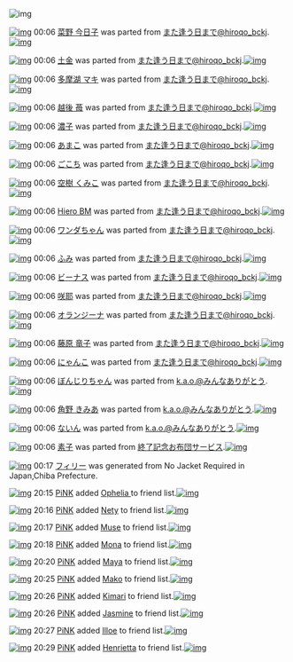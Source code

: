 ![img](http://gdrive-cdn.herokuapp.com/537b65a5bc09f0000721dda7/512px-barcode.png)

[![img](http://www.deviantsart.com/3iqokuk.png)](http://www.barcodekanojo.com/kanojo/2520330/%E8%8F%9C%E9%87%8E%20%E4%BB%8A%E6%97%A5%E5%AD%90) 00:06 [菜野 今日子](http://www.barcodekanojo.com/kanojo/2520330/%E8%8F%9C%E9%87%8E%20%E4%BB%8A%E6%97%A5%E5%AD%90) was parted from [また逢う日まで@hiroqo_bckj](http://www.barcodekanojo.com/kanojo/2520330/%E8%8F%9C%E9%87%8E%20%E4%BB%8A%E6%97%A5%E5%AD%90).[![img](http://www.deviantsart.com/2pb6b61.jpeg)](http://www.barcodekanojo.com/user/14376/%E3%81%BE%E3%81%9F%E9%80%A2%E3%81%86%E6%97%A5%E3%81%BE%E3%81%A7%40hiroqo_bckj)

[![img](http://www.deviantsart.com/1tlgkum.png)](http://www.barcodekanojo.com/kanojo/539445/%E5%9C%9F%E9%87%91) 00:06 [土金](http://www.barcodekanojo.com/kanojo/539445/%E5%9C%9F%E9%87%91) was parted from [また逢う日まで@hiroqo_bckj](http://www.barcodekanojo.com/kanojo/539445/%E5%9C%9F%E9%87%91).[![img](http://www.deviantsart.com/2pb6b61.jpeg)](http://www.barcodekanojo.com/user/14376/%E3%81%BE%E3%81%9F%E9%80%A2%E3%81%86%E6%97%A5%E3%81%BE%E3%81%A7%40hiroqo_bckj)

[![img](http://www.deviantsart.com/4kq21h.png)](http://www.barcodekanojo.com/kanojo/2860026/%E5%A4%9A%E6%91%A9%E6%B9%96%20%E3%83%9E%E3%82%AD) 00:06 [多摩湖 マキ](http://www.barcodekanojo.com/kanojo/2860026/%E5%A4%9A%E6%91%A9%E6%B9%96%20%E3%83%9E%E3%82%AD) was parted from [また逢う日まで@hiroqo_bckj](http://www.barcodekanojo.com/kanojo/2860026/%E5%A4%9A%E6%91%A9%E6%B9%96%20%E3%83%9E%E3%82%AD).[![img](http://www.deviantsart.com/2pb6b61.jpeg)](http://www.barcodekanojo.com/user/14376/%E3%81%BE%E3%81%9F%E9%80%A2%E3%81%86%E6%97%A5%E3%81%BE%E3%81%A7%40hiroqo_bckj)

[![img](http://www.deviantsart.com/14s7b6o.png)](http://www.barcodekanojo.com/kanojo/2872071/%E8%B6%8A%E5%BE%8C%20%E8%8B%BA) 00:06 [越後 苺](http://www.barcodekanojo.com/kanojo/2872071/%E8%B6%8A%E5%BE%8C%20%E8%8B%BA) was parted from [また逢う日まで@hiroqo_bckj](http://www.barcodekanojo.com/kanojo/2872071/%E8%B6%8A%E5%BE%8C%20%E8%8B%BA).[![img](http://www.deviantsart.com/2pb6b61.jpeg)](http://www.barcodekanojo.com/user/14376/%E3%81%BE%E3%81%9F%E9%80%A2%E3%81%86%E6%97%A5%E3%81%BE%E3%81%A7%40hiroqo_bckj)

[![img](http://www.deviantsart.com/14936da.png)](http://www.barcodekanojo.com/kanojo/2875390/%E6%BF%83%E5%AD%90) 00:06 [濃子](http://www.barcodekanojo.com/kanojo/2875390/%E6%BF%83%E5%AD%90) was parted from [また逢う日まで@hiroqo_bckj](http://www.barcodekanojo.com/kanojo/2875390/%E6%BF%83%E5%AD%90).[![img](http://www.deviantsart.com/2pb6b61.jpeg)](http://www.barcodekanojo.com/user/14376/%E3%81%BE%E3%81%9F%E9%80%A2%E3%81%86%E6%97%A5%E3%81%BE%E3%81%A7%40hiroqo_bckj)

[![img](http://www.deviantsart.com/2g63ti.png)](http://www.barcodekanojo.com/kanojo/2636984/%E3%81%82%E3%81%BE%E3%81%93) 00:06 [あまこ](http://www.barcodekanojo.com/kanojo/2636984/%E3%81%82%E3%81%BE%E3%81%93) was parted from [また逢う日まで@hiroqo_bckj](http://www.barcodekanojo.com/kanojo/2636984/%E3%81%82%E3%81%BE%E3%81%93).[![img](http://www.deviantsart.com/2pb6b61.jpeg)](http://www.barcodekanojo.com/user/14376/%E3%81%BE%E3%81%9F%E9%80%A2%E3%81%86%E6%97%A5%E3%81%BE%E3%81%A7%40hiroqo_bckj)

[![img](http://www.deviantsart.com/124f8sv.png)](http://www.barcodekanojo.com/kanojo/29704/%E3%81%94%E3%81%93%E3%81%A1) 00:06 [ごこち](http://www.barcodekanojo.com/kanojo/29704/%E3%81%94%E3%81%93%E3%81%A1) was parted from [また逢う日まで@hiroqo_bckj](http://www.barcodekanojo.com/kanojo/29704/%E3%81%94%E3%81%93%E3%81%A1).[![img](http://www.deviantsart.com/2pb6b61.jpeg)](http://www.barcodekanojo.com/user/14376/%E3%81%BE%E3%81%9F%E9%80%A2%E3%81%86%E6%97%A5%E3%81%BE%E3%81%A7%40hiroqo_bckj)

[![img](http://www.deviantsart.com/3jr4h54.png)](http://www.barcodekanojo.com/kanojo/1399509/%E7%A9%BA%E6%A8%B9%20%E3%81%8F%E3%81%BF%E3%81%93) 00:06 [空樹 くみこ](http://www.barcodekanojo.com/kanojo/1399509/%E7%A9%BA%E6%A8%B9%20%E3%81%8F%E3%81%BF%E3%81%93) was parted from [また逢う日まで@hiroqo_bckj](http://www.barcodekanojo.com/kanojo/1399509/%E7%A9%BA%E6%A8%B9%20%E3%81%8F%E3%81%BF%E3%81%93).[![img](http://www.deviantsart.com/2pb6b61.jpeg)](http://www.barcodekanojo.com/user/14376/%E3%81%BE%E3%81%9F%E9%80%A2%E3%81%86%E6%97%A5%E3%81%BE%E3%81%A7%40hiroqo_bckj)

[![img](http://www.deviantsart.com/3tk3id9.png)](http://www.barcodekanojo.com/kanojo/1637421/Hiero%20BM) 00:06 [Hiero BM](http://www.barcodekanojo.com/kanojo/1637421/Hiero%20BM) was parted from [また逢う日まで@hiroqo_bckj](http://www.barcodekanojo.com/kanojo/1637421/Hiero%20BM).[![img](http://www.deviantsart.com/2pb6b61.jpeg)](http://www.barcodekanojo.com/user/14376/%E3%81%BE%E3%81%9F%E9%80%A2%E3%81%86%E6%97%A5%E3%81%BE%E3%81%A7%40hiroqo_bckj)

[![img](http://www.deviantsart.com/2qb1ur7.png)](http://www.barcodekanojo.com/kanojo/1750708/%E3%83%AF%E3%83%B3%E3%83%80%E3%81%A1%E3%82%83%E3%82%93) 00:06 [ワンダちゃん](http://www.barcodekanojo.com/kanojo/1750708/%E3%83%AF%E3%83%B3%E3%83%80%E3%81%A1%E3%82%83%E3%82%93) was parted from [また逢う日まで@hiroqo_bckj](http://www.barcodekanojo.com/kanojo/1750708/%E3%83%AF%E3%83%B3%E3%83%80%E3%81%A1%E3%82%83%E3%82%93).[![img](http://www.deviantsart.com/2pb6b61.jpeg)](http://www.barcodekanojo.com/user/14376/%E3%81%BE%E3%81%9F%E9%80%A2%E3%81%86%E6%97%A5%E3%81%BE%E3%81%A7%40hiroqo_bckj)

[![img](http://www.deviantsart.com/bsdknl.png)](http://www.barcodekanojo.com/kanojo/1857483/%E3%81%B5%E3%81%BF) 00:06 [ふみ](http://www.barcodekanojo.com/kanojo/1857483/%E3%81%B5%E3%81%BF) was parted from [また逢う日まで@hiroqo_bckj](http://www.barcodekanojo.com/kanojo/1857483/%E3%81%B5%E3%81%BF).[![img](http://www.deviantsart.com/2pb6b61.jpeg)](http://www.barcodekanojo.com/user/14376/%E3%81%BE%E3%81%9F%E9%80%A2%E3%81%86%E6%97%A5%E3%81%BE%E3%81%A7%40hiroqo_bckj)

[![img](http://www.deviantsart.com/r768r4.png)](http://www.barcodekanojo.com/kanojo/764401/%E3%83%93%E3%83%BC%E3%83%8A%E3%82%B9) 00:06 [ビーナス](http://www.barcodekanojo.com/kanojo/764401/%E3%83%93%E3%83%BC%E3%83%8A%E3%82%B9) was parted from [また逢う日まで@hiroqo_bckj](http://www.barcodekanojo.com/kanojo/764401/%E3%83%93%E3%83%BC%E3%83%8A%E3%82%B9).[![img](http://www.deviantsart.com/2pb6b61.jpeg)](http://www.barcodekanojo.com/user/14376/%E3%81%BE%E3%81%9F%E9%80%A2%E3%81%86%E6%97%A5%E3%81%BE%E3%81%A7%40hiroqo_bckj)

[![img](http://www.deviantsart.com/311dblv.png)](http://www.barcodekanojo.com/kanojo/2694181/%E5%92%B2%E8%80%B6) 00:06 [咲耶](http://www.barcodekanojo.com/kanojo/2694181/%E5%92%B2%E8%80%B6) was parted from [また逢う日まで@hiroqo_bckj](http://www.barcodekanojo.com/kanojo/2694181/%E5%92%B2%E8%80%B6).[![img](http://www.deviantsart.com/2pb6b61.jpeg)](http://www.barcodekanojo.com/user/14376/%E3%81%BE%E3%81%9F%E9%80%A2%E3%81%86%E6%97%A5%E3%81%BE%E3%81%A7%40hiroqo_bckj)

[![img](http://www.deviantsart.com/212ahvn.png)](http://www.barcodekanojo.com/kanojo/2576498/%E3%82%AA%E3%83%A9%E3%83%B3%E3%82%B8%E3%83%BC%E3%83%8A) 00:06 [オランジーナ](http://www.barcodekanojo.com/kanojo/2576498/%E3%82%AA%E3%83%A9%E3%83%B3%E3%82%B8%E3%83%BC%E3%83%8A) was parted from [また逢う日まで@hiroqo_bckj](http://www.barcodekanojo.com/kanojo/2576498/%E3%82%AA%E3%83%A9%E3%83%B3%E3%82%B8%E3%83%BC%E3%83%8A).[![img](http://www.deviantsart.com/2pb6b61.jpeg)](http://www.barcodekanojo.com/user/14376/%E3%81%BE%E3%81%9F%E9%80%A2%E3%81%86%E6%97%A5%E3%81%BE%E3%81%A7%40hiroqo_bckj)

[![img](http://www.deviantsart.com/1bh8q7t.png)](http://www.barcodekanojo.com/kanojo/2857496/%E8%97%A4%E5%8E%9F%20%E7%AB%9C%E5%AD%90) 00:06 [藤原 竜子](http://www.barcodekanojo.com/kanojo/2857496/%E8%97%A4%E5%8E%9F%20%E7%AB%9C%E5%AD%90) was parted from [また逢う日まで@hiroqo_bckj](http://www.barcodekanojo.com/kanojo/2857496/%E8%97%A4%E5%8E%9F%20%E7%AB%9C%E5%AD%90).[![img](http://www.deviantsart.com/2pb6b61.jpeg)](http://www.barcodekanojo.com/user/14376/%E3%81%BE%E3%81%9F%E9%80%A2%E3%81%86%E6%97%A5%E3%81%BE%E3%81%A7%40hiroqo_bckj)

[![img](http://www.deviantsart.com/fbg0d9.png)](http://www.barcodekanojo.com/kanojo/2872068/%E3%81%AB%E3%82%83%E3%82%93%E3%81%93) 00:06 [にゃんこ](http://www.barcodekanojo.com/kanojo/2872068/%E3%81%AB%E3%82%83%E3%82%93%E3%81%93) was parted from [また逢う日まで@hiroqo_bckj](http://www.barcodekanojo.com/kanojo/2872068/%E3%81%AB%E3%82%83%E3%82%93%E3%81%93).[![img](http://www.deviantsart.com/2pb6b61.jpeg)](http://www.barcodekanojo.com/user/14376/%E3%81%BE%E3%81%9F%E9%80%A2%E3%81%86%E6%97%A5%E3%81%BE%E3%81%A7%40hiroqo_bckj)

[![img](http://www.deviantsart.com/1b09lt6.png)](http://www.barcodekanojo.com/kanojo/3117819/%E3%81%BC%E3%82%93%E3%81%98%E3%82%8A%E3%81%A1%E3%82%83%E3%82%93) 00:06 [ぼんじりちゃん](http://www.barcodekanojo.com/kanojo/3117819/%E3%81%BC%E3%82%93%E3%81%98%E3%82%8A%E3%81%A1%E3%82%83%E3%82%93) was parted from [k.a.o.@みんなありがとう](http://www.barcodekanojo.com/kanojo/3117819/%E3%81%BC%E3%82%93%E3%81%98%E3%82%8A%E3%81%A1%E3%82%83%E3%82%93).[![img](http://www.deviantsart.com/1ne7497.jpeg)](http://www.barcodekanojo.com/user/30944/k.a.o.%40%E3%81%BF%E3%82%93%E3%81%AA%E3%81%82%E3%82%8A%E3%81%8C%E3%81%A8%E3%81%86)

[![img](http://www.deviantsart.com/1cq0gvm.png)](http://www.barcodekanojo.com/kanojo/3106872/%E8%A7%92%E9%87%8E%20%E3%81%8D%E3%81%BF%E3%81%82) 00:06 [角野 きみあ](http://www.barcodekanojo.com/kanojo/3106872/%E8%A7%92%E9%87%8E%20%E3%81%8D%E3%81%BF%E3%81%82) was parted from [k.a.o.@みんなありがとう](http://www.barcodekanojo.com/kanojo/3106872/%E8%A7%92%E9%87%8E%20%E3%81%8D%E3%81%BF%E3%81%82).[![img](http://www.deviantsart.com/1ne7497.jpeg)](http://www.barcodekanojo.com/user/30944/k.a.o.%40%E3%81%BF%E3%82%93%E3%81%AA%E3%81%82%E3%82%8A%E3%81%8C%E3%81%A8%E3%81%86)

[![img](http://www.deviantsart.com/3goigqa.png)](http://www.barcodekanojo.com/kanojo/2580628/%E3%81%AA%E3%81%84%E3%82%93) 00:06 [ないん](http://www.barcodekanojo.com/kanojo/2580628/%E3%81%AA%E3%81%84%E3%82%93) was parted from [k.a.o.@みんなありがとう](http://www.barcodekanojo.com/kanojo/2580628/%E3%81%AA%E3%81%84%E3%82%93).[![img](http://www.deviantsart.com/1ne7497.jpeg)](http://www.barcodekanojo.com/user/30944/k.a.o.%40%E3%81%BF%E3%82%93%E3%81%AA%E3%81%82%E3%82%8A%E3%81%8C%E3%81%A8%E3%81%86)

[![img](http://www.deviantsart.com/3eekvd3.png)](http://www.barcodekanojo.com/kanojo/62918/%E7%B4%A0%E5%AD%90) 00:06 [素子](http://www.barcodekanojo.com/kanojo/62918/%E7%B4%A0%E5%AD%90) was parted from [終了記念お布団サービス](http://www.barcodekanojo.com/kanojo/62918/%E7%B4%A0%E5%AD%90).[![img](http://www.deviantsart.com/239d8ps.jpeg)](http://www.barcodekanojo.com/user/223532/%E7%B5%82%E4%BA%86%E8%A8%98%E5%BF%B5%E3%81%8A%E5%B8%83%E5%9B%A3%E3%82%B5%E3%83%BC%E3%83%93%E3%82%B9)

[![img](http://www.deviantsart.com/ippro6.png)](http://www.barcodekanojo.com/kanojo/3193924/%E3%83%95%E3%82%A3%E3%83%AA%E3%83%BC) 00:17 [フィリー](http://www.barcodekanojo.com/kanojo/3193924/%E3%83%95%E3%82%A3%E3%83%AA%E3%83%BC) was generated from No Jacket Required in Japan,Chiba Prefecture.

[![img](http://www.deviantsart.com/jtri0r.jpeg)](http://www.barcodekanojo.com/user/322777/PiNK) 20:15 [PiNK](http://www.barcodekanojo.com/user/322777/PiNK) added [Ophelia ](http://www.barcodekanojo.com/kanojo/3109873/Ophelia%20) to friend list.[![img](http://www.deviantsart.com/n47j8u.png)](http://www.barcodekanojo.com/kanojo/3109873/Ophelia%20)

[![img](http://www.deviantsart.com/jtri0r.jpeg)](http://www.barcodekanojo.com/user/322777/PiNK) 20:16 [PiNK](http://www.barcodekanojo.com/user/322777/PiNK) added [Nety](http://www.barcodekanojo.com/kanojo/2626854/Nety) to friend list.[![img](http://www.deviantsart.com/2kvms3n.png)](http://www.barcodekanojo.com/kanojo/2626854/Nety)

[![img](http://www.deviantsart.com/jtri0r.jpeg)](http://www.barcodekanojo.com/user/322777/PiNK) 20:17 [PiNK](http://www.barcodekanojo.com/user/322777/PiNK) added [Muse](http://www.barcodekanojo.com/kanojo/2604313/Muse) to friend list.[![img](http://www.deviantsart.com/fmjmtn.png)](http://www.barcodekanojo.com/kanojo/2604313/Muse)

[![img](http://www.deviantsart.com/jtri0r.jpeg)](http://www.barcodekanojo.com/user/322777/PiNK) 20:18 [PiNK](http://www.barcodekanojo.com/user/322777/PiNK) added [Mona](http://www.barcodekanojo.com/kanojo/2604381/Mona) to friend list.[![img](http://www.deviantsart.com/oo1p75.png)](http://www.barcodekanojo.com/kanojo/2604381/Mona)

[![img](http://www.deviantsart.com/jtri0r.jpeg)](http://www.barcodekanojo.com/user/322777/PiNK) 20:20 [PiNK](http://www.barcodekanojo.com/user/322777/PiNK) added [Maya](http://www.barcodekanojo.com/kanojo/2600758/Maya) to friend list.[![img](http://www.deviantsart.com/3f43lt9.png)](http://www.barcodekanojo.com/kanojo/2600758/Maya)

[![img](http://www.deviantsart.com/jtri0r.jpeg)](http://www.barcodekanojo.com/user/322777/PiNK) 20:25 [PiNK](http://www.barcodekanojo.com/user/322777/PiNK) added [Mako](http://www.barcodekanojo.com/kanojo/2664439/Mako) to friend list.[![img](http://www.deviantsart.com/1436r5d.png)](http://www.barcodekanojo.com/kanojo/2664439/Mako)

[![img](http://www.deviantsart.com/jtri0r.jpeg)](http://www.barcodekanojo.com/user/322777/PiNK) 20:26 [PiNK](http://www.barcodekanojo.com/user/322777/PiNK) added [Kimari](http://www.barcodekanojo.com/kanojo/2699704/Kimari) to friend list.[![img](http://www.deviantsart.com/97qh.png)](http://www.barcodekanojo.com/kanojo/2699704/Kimari)

[![img](http://www.deviantsart.com/jtri0r.jpeg)](http://www.barcodekanojo.com/user/322777/PiNK) 20:26 [PiNK](http://www.barcodekanojo.com/user/322777/PiNK) added [Jasmine](http://www.barcodekanojo.com/kanojo/2595553/Jasmine) to friend list.[![img](http://www.deviantsart.com/17nl2ao.png)](http://www.barcodekanojo.com/kanojo/2595553/Jasmine)

[![img](http://www.deviantsart.com/jtri0r.jpeg)](http://www.barcodekanojo.com/user/322777/PiNK) 20:27 [PiNK](http://www.barcodekanojo.com/user/322777/PiNK) added [Illoe](http://www.barcodekanojo.com/kanojo/2627597/Illoe) to friend list.[![img](http://www.deviantsart.com/lqm5j.png)](http://www.barcodekanojo.com/kanojo/2627597/Illoe)

[![img](http://www.deviantsart.com/jtri0r.jpeg)](http://www.barcodekanojo.com/user/322777/PiNK) 20:29 [PiNK](http://www.barcodekanojo.com/user/322777/PiNK) added [Henrietta](http://www.barcodekanojo.com/kanojo/2610930/Henrietta) to friend list.[![img](http://www.deviantsart.com/r9kmgi.png)](http://www.barcodekanojo.com/kanojo/2610930/Henrietta)

